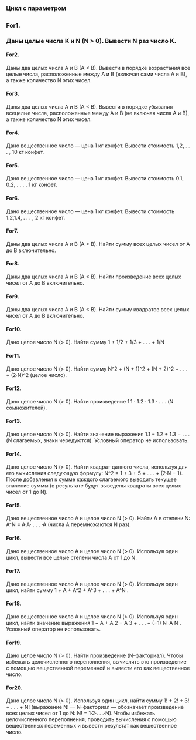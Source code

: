 **<h3>Цикл с параметром<h3>**

**<h4>For1.</h4>** Даны целые числа K и N (N > 0). Вывести N раз число K.

**<h4>For2.</h4>** Даны два целых числа A и B (A < B). Вывести в порядке возрастания все целые числа, расположенные между A и B (включая сами числа A и B), а также количество N этих чисел.

**<h4>For3.</h4>** Даны два целых числа A и B (A < B). Вывести в порядке убывания всецелые числа, расположенные между A и B (не включая числа A и B), а также количество N этих чисел.

**<h4>For4.</h4>** Дано вещественное число — цена 1 кг конфет. Вывести стоимость 1,2, . . . , 10 кг конфет.

**<h4>For5.</h4>** Дано вещественное число — цена 1 кг конфет. Вывести стоимость 0.1, 0.2, . . . , 1 кг конфет.

**<h4>For6.</h4>** Дано вещественное число — цена 1 кг конфет. Вывести стоимость 1.2,1.4, . . . , 2 кг конфет.

**<h4>For7.</h4>** Даны два целых числа A и B (A < B). Найти сумму всех целых чисел от A до B включительно.

**<h4>For8.</h4>** Даны два целых числа A и B (A < B). Найти произведение всех целых чисел от A до B включительно.

**<h4>For9.</h4>** Даны два целых числа A и B (A < B). Найти сумму квадратов всех целых чисел от A до B включительно.

**<h4>For10.</h4>**  Дано целое число N (> 0). Найти сумму 1 + 1/2 + 1/3 + . . . + 1/N

**<h4>For11.</h4>** Дано целое число N (> 0). Найти сумму N^2 + (N + 1)^2 + (N + 2)^2 + . . . + (2·N)^2
(целое число).

**<h4>For12.</h4>** Дано целое число N (> 0). Найти произведение 1.1 · 1.2 · 1.3 · . . . (N сомножителей).

**<h4>For13.</h4>** Дано целое число N (> 0). Найти значение выражения 1.1 − 1.2 + 1.3 − . . . (N слагаемых, знаки чередуются). Условный оператор не использовать.

**<h4>For14.</h4>** Дано целое число N (> 0). Найти квадрат данного числа, используя для его вычисления следующую формулу: N^2 = 1 + 3 + 5 + . . . + (2·N − 1). После добавления к сумме каждого слагаемого выводить текущее значение суммы (в результате будут выведены квадраты всех целых чисел от 1 до N).

**<h4>For15.</h4>** Дано вещественное число A и целое число N (> 0). Найти A в степени N: A^N = A·A· . . . ·A (числа A перемножаются N раз).

**<h4>For16.</h4>**  Дано вещественное число A и целое число N (> 0). Используя один цикл, вывести все целые степени числа A от 1 до N.

**<h4>For17.</h4>** Дано вещественное число A и целое число N (> 0). Используя один цикл, найти сумму 1 + A + A^2 + A^3 + . . . + A^N .

**<h4>For18.</h4>** Дано вещественное число A и целое число N (> 0). Используя один цикл, найти значение выражения 1 − A + A 2 − A 3 + . . . + (−1) N ·A N . Условный оператор не использовать.

**<h4>For19.</h4>** Дано целое число N (> 0). Найти произведение  (N–факториал). Чтобы избежать целочисленного переполнения, вычислять это произведение с помощью вещественной переменной и вывести его как вещественное число.

**<h4>For20.</h4>** Дано целое число N (> 0). Используя один цикл, найти сумму 1! + 2! + 3! + . . . + N!
(выражение N! — N–факториал — обозначает произведение всех целых чисел от 1 до N: N! = 1·2·. . .·N). Чтобы избежать целочисленного переполнения, проводить вычисления с помощью вещественных переменных и вывести результат как вещественное число.